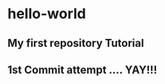 # hello-world
My first repository Tutorial
----------------------------
1st Commit attempt .... YAY!!!
----------------------------
